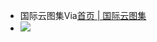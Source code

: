 - 国际云图集Via[首页 | 国际云图集](https://cloudatlas.wmo.int/zh-hans/home.html)
- ![](https://firebasestorage.googleapis.com/v0/b/firescript-577a2.appspot.com/o/imgs%2Fapp%2Fxinyiheng%2FC4Mfs-haLw.png?alt=media&token=dbfcb88d-c6d2-4785-8c97-e59927773e37)

